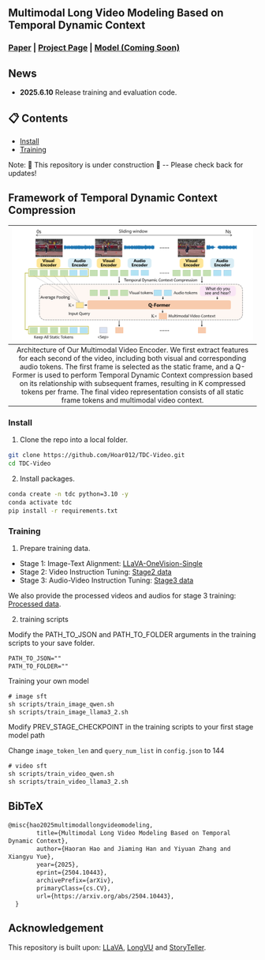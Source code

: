 ## Multimodal Long Video Modeling Based on Temporal Dynamic Context

### [Paper](https://arxiv.org/abs/2504.10443) | [Project Page](https://hoar012.github.io/TDC-Project/) | [Model (Coming Soon)](https://github.com/Hoar012/TDC-Video)


## News
- **2025.6.10** Release training and evaluation code.

<!-- ## Unified Multimodal Long Video Understanding
| <img src="./images/teaser.png" alt="MM-Video" width="600"> |
|:--:| -->


## 📋 Contents

- [Install](#install)
- [Training](#Training)
<!-- - [Models](#models)
- [Demo](#demo)
- [Data](#data)
- [Evaluation](#evaluation) -->

Note: 🚧 This repository is under construction 🚧 -- Please check back for updates!

## Framework of Temporal Dynamic Context Compression
| ![TDC](./images/framework.png) |
|:--:|
| Architecture of Our Multimodal Video Encoder. We first extract features for each second of the video, including both visual and corresponding audio tokens. The first frame is selected as the static frame, and a Q-Former is used to perform Temporal Dynamic Context compression based on its relationship with subsequent frames, resulting in K compressed tokens per frame. The final video representation consists of all static frame tokens and multimodal video context. |

### Install

1. Clone the repo into a local folder.

```bash
git clone https://github.com/Hoar012/TDC-Video.git
cd TDC-Video
```

2. Install packages.

```bash
conda create -n tdc python=3.10 -y
conda activate tdc
pip install -r requirements.txt
```

### Training

1. Prepare training data.

+ Stage 1: Image-Text Alignment: [LLaVA-OneVision-Single](https://huggingface.co/datasets/lmms-lab/LLaVA-OneVision-Data)
+ Stage 2: Video Instruction Tuning: [Stage2 data](https://huggingface.co/datasets/Hoar012/TDC_training_data/tree/main/stage2_data)
+ Stage 3: Audio-Video Instruction Tuning: [Stage3 data](https://huggingface.co/datasets/Hoar012/TDC_training_data/tree/main/stage3_data)

We also provide the processed videos and audios for stage 3 training: [Processed data](https://huggingface.co/datasets/Hoar012/TDC_training_data).

2. training scripts

Modify the PATH_TO_JSON and PATH_TO_FOLDER arguments in the training scripts to your save folder.

```
PATH_TO_JSON=""
PATH_TO_FOLDER=""
```
Training your own model
```
# image sft
sh scripts/train_image_qwen.sh
sh scripts/train_image_llama3_2.sh
```

Modify PREV_STAGE_CHECKPOINT in the training scripts to your first stage model path

Change `image_token_len` and `query_num_list` in `config.json` to 144

```
# video sft
sh scripts/train_video_qwen.sh
sh scripts/train_video_llama3_2.sh
```


## BibTeX
```
@misc{hao2025multimodallongvideomodeling,
        title={Multimodal Long Video Modeling Based on Temporal Dynamic Context}, 
        author={Haoran Hao and Jiaming Han and Yiyuan Zhang and Xiangyu Yue},
        year={2025},
        eprint={2504.10443},
        archivePrefix={arXiv},
        primaryClass={cs.CV},
        url={https://arxiv.org/abs/2504.10443}, 
  }
```


## Acknowledgement

This repository is built upon: [LLaVA](https://github.com/haotian-liu/LLaVA), [LongVU](https://github.com/Vision-CAIR/LongVU) and [StoryTeller](https://github.com/hyc2026/storyteller).